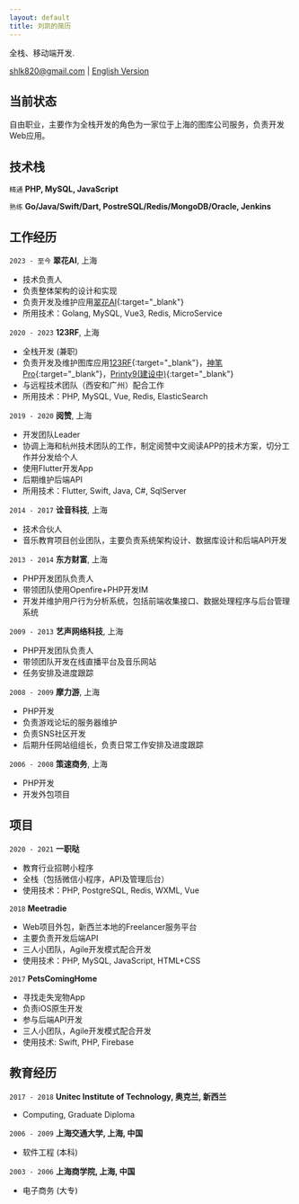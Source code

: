 ```yaml
---
layout: default
title: 刘凯的简历
---
```

全栈、移动端开发.

<div id="webaddress">
<a href="mailto:shlk820@gmail.com">shlk820@gmail.com</a>
| <a href="https://shlk20.github.io/cv/">English Version</a>
</div>


## 当前状态

自由职业，主要作为全栈开发的角色为一家位于上海的图库公司服务，负责开发Web应用。

## 技术栈

`精通`
__PHP, MySQL, JavaScript__

`熟练`
__Go/Java/Swift/Dart, PostreSQL/Redis/MongoDB/Oracle, Jenkins__


## 工作经历

`2023 - 至今`
__翠花AI__, 上海
- 技术负责人
- 负责整体架构的设计和实现
- 负责开发及维护应用[翠花AI](https://cuihuaai.com){:target="_blank"}
- 所用技术：Golang, MySQL, Vue3, Redis, MicroService

`2020 - 2023`
__123RF__, 上海

- 全栈开发 (兼职)
- 负责开发及维护图库应用[123RF](https://123rf.com.cn){:target="_blank"}，[神笔Pro](https://vip.shenbipro.com){:target="_blank"}，[Printy9(建设中)](http://demo.printy9.com/){:target="_blank"}
- 与远程技术团队（西安和广州）配合工作
- 所用技术：PHP, MySQL, Vue, Redis, ElasticSearch

`2019 - 2020`
__阅赞__, 上海

- 开发团队Leader
- 协调上海和杭州技术团队的工作，制定阅赞中文阅读APP的技术方案，切分工作并分发给个人
- 使用Flutter开发App
- 后期维护后端API
- 所用技术：Flutter, Swift, Java, C#, SqlServer

`2014 - 2017`
__诠音科技__, 上海

- 技术合伙人
- 音乐教育项目创业团队，主要负责系统架构设计、数据库设计和后端API开发

`2013 - 2014`
__东方财富__, 上海

- PHP开发团队负责人
- 带领团队使用Openfire+PHP开发IM
- 开发并维护用户行为分析系统，包括前端收集接口、数据处理程序与后台管理系统

`2009 - 2013`
__艺声网络科技__, 上海

- PHP开发团队负责人
- 带领团队开发在线直播平台及音乐网站
- 任务安排及进度跟踪

`2008 - 2009`
__摩力游__, 上海

- PHP开发
- 负责游戏论坛的服务器维护
- 负责SNS社区开发
- 后期升任网站组组长，负责日常工作安排及进度跟踪

`2006 - 2008`
__策速商务__, 上海

- PHP开发
- 开发外包项目

## 项目

`2020 - 2021`
__一职哒__

- 教育行业招聘小程序
- 全栈（包括微信小程序，API及管理后台）
- 使用技术：PHP, PostgreSQL, Redis, WXML, Vue

`2018`
__Meetradie__

- Web项目外包，新西兰本地的Freelancer服务平台
- 主要负责开发后端API
- 三人小团队，Agile开发模式配合开发
- 使用技术：PHP, MySQL, JavaScript, HTML+CSS

`2017`
__PetsComingHome__

- 寻找走失宠物App
- 负责iOS原生开发
- 参与后端API开发
- 三人小团队，Agile开发模式配合开发
- 使用技术: Swift, PHP, Firebase

## 教育经历

`2017 - 2018`
__Unitec Institute of Technology, 奥克兰, 新西兰__

- Computing, Graduate Diploma

`2006 - 2009`
__上海交通大学, 上海, 中国__

- 软件工程 (本科)

`2003 - 2006`
__上海商学院, 上海, 中国__

- 电子商务 (大专)


<!-- ### Footer

Last updated: May 2022 -->


